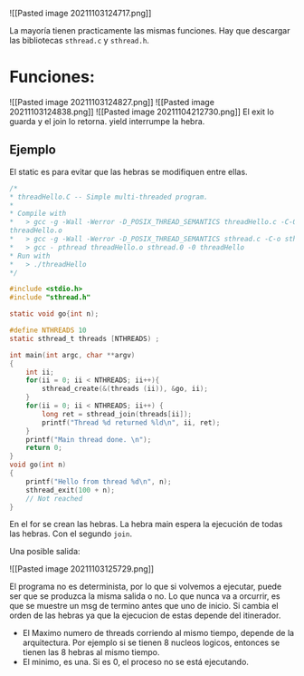 ![[Pasted image 20211103124717.png]]

La mayoría tienen practicamente las mismas funciones. Hay que descargar las bibliotecas `sthread.c` y `sthread.h`.

# Funciones: 
![[Pasted image 20211103124827.png]]
![[Pasted image 20211103124838.png]]
![[Pasted image 20211104212730.png]]
El exit lo guarda y el join lo retorna. yield interrumpe la hebra.
## Ejemplo
El static es para evitar que las hebras se modifiquen entre ellas.  

```c
/*
* threadHello.C -- Simple multi-threaded program.
* 
* Compile with
*	> gcc -g -Wall -Werror -D_POSIX_THREAD_SEMANTICS threadHello.c -C-0
threadHello.o
*	> gcc -g -Wall -Werror -D_POSIX_THREAD_SEMANTICS sthread.c -C-o sthread.o
*	> gcc - pthread threadHello.o sthread.0 -0 threadHello
* Run with
* 	> ./threadHello
*/

#include <stdio.h>
#include "sthread.h"

static void go{int n);

#define NTHREADS 10
static sthread_t threads [NTHREADS) ;

int main(int argc, char **argv)
{
	int ii;
	for(ii = 0; ii < NTHREADS; ii++){
		sthread_create(&(threads (ii)), &go, ii);
	}
	for(ii = 0; ii < NTHREADS; ii++) {
		long ret = sthread_join(threads[ii]);
		printf("Thread %d returned %ld\n", ii, ret);
	}
	printf("Main thread done. \n");
	return 0;
}
void go(int n)
{
	printf("Hello from thread %d\n", n);
	sthread_exit(100 + n);
	// Not reached
}
```

En el for se crean las hebras. La hebra main espera la ejecución de todas las hebras. Con el segundo `join`.

Una posible salida:

![[Pasted image 20211103125729.png]]

El programa no es determinista, por lo que si volvemos a ejecutar, puede ser que se produzca la misma salida o no. Lo que nunca va a orcurrir, es que se muestre un msg de termino antes que uno de inicio. Si cambia el orden de las hebras ya que la ejecucion de estas depende del itinerador.

- El Maximo numero de threads corriendo al mismo tiempo, depende de la arquitectura. Por ejemplo si se tienen 8 nucleos logicos, entonces se tienen las 8 hebras al mismo tiempo.
- El minimo, es una. Si es 0, el proceso no se está ejecutando. 

